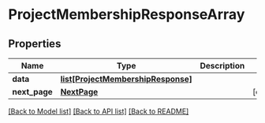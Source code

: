 # ProjectMembershipResponseArray

## Properties
Name | Type | Description | Notes
------------ | ------------- | ------------- | -------------
**data** | [**list[ProjectMembershipResponse]**](ProjectMembershipResponse.md) |  | 
**next_page** | [**NextPage**](NextPage.md) |  | [optional] 

[[Back to Model list]](../README.md#documentation-for-models) [[Back to API list]](../README.md#documentation-for-api-endpoints) [[Back to README]](../README.md)

